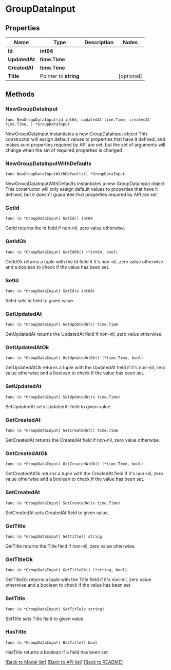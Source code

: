 # GroupDataInput

## Properties

Name | Type | Description | Notes
------------ | ------------- | ------------- | -------------
**Id** | **int64** |  | 
**UpdatedAt** | **time.Time** |  | 
**CreatedAt** | **time.Time** |  | 
**Title** | Pointer to **string** |  | [optional] 

## Methods

### NewGroupDataInput

`func NewGroupDataInput(id int64, updatedAt time.Time, createdAt time.Time, ) *GroupDataInput`

NewGroupDataInput instantiates a new GroupDataInput object
This constructor will assign default values to properties that have it defined,
and makes sure properties required by API are set, but the set of arguments
will change when the set of required properties is changed

### NewGroupDataInputWithDefaults

`func NewGroupDataInputWithDefaults() *GroupDataInput`

NewGroupDataInputWithDefaults instantiates a new GroupDataInput object
This constructor will only assign default values to properties that have it defined,
but it doesn't guarantee that properties required by API are set

### GetId

`func (o *GroupDataInput) GetId() int64`

GetId returns the Id field if non-nil, zero value otherwise.

### GetIdOk

`func (o *GroupDataInput) GetIdOk() (*int64, bool)`

GetIdOk returns a tuple with the Id field if it's non-nil, zero value otherwise
and a boolean to check if the value has been set.

### SetId

`func (o *GroupDataInput) SetId(v int64)`

SetId sets Id field to given value.


### GetUpdatedAt

`func (o *GroupDataInput) GetUpdatedAt() time.Time`

GetUpdatedAt returns the UpdatedAt field if non-nil, zero value otherwise.

### GetUpdatedAtOk

`func (o *GroupDataInput) GetUpdatedAtOk() (*time.Time, bool)`

GetUpdatedAtOk returns a tuple with the UpdatedAt field if it's non-nil, zero value otherwise
and a boolean to check if the value has been set.

### SetUpdatedAt

`func (o *GroupDataInput) SetUpdatedAt(v time.Time)`

SetUpdatedAt sets UpdatedAt field to given value.


### GetCreatedAt

`func (o *GroupDataInput) GetCreatedAt() time.Time`

GetCreatedAt returns the CreatedAt field if non-nil, zero value otherwise.

### GetCreatedAtOk

`func (o *GroupDataInput) GetCreatedAtOk() (*time.Time, bool)`

GetCreatedAtOk returns a tuple with the CreatedAt field if it's non-nil, zero value otherwise
and a boolean to check if the value has been set.

### SetCreatedAt

`func (o *GroupDataInput) SetCreatedAt(v time.Time)`

SetCreatedAt sets CreatedAt field to given value.


### GetTitle

`func (o *GroupDataInput) GetTitle() string`

GetTitle returns the Title field if non-nil, zero value otherwise.

### GetTitleOk

`func (o *GroupDataInput) GetTitleOk() (*string, bool)`

GetTitleOk returns a tuple with the Title field if it's non-nil, zero value otherwise
and a boolean to check if the value has been set.

### SetTitle

`func (o *GroupDataInput) SetTitle(v string)`

SetTitle sets Title field to given value.

### HasTitle

`func (o *GroupDataInput) HasTitle() bool`

HasTitle returns a boolean if a field has been set.


[[Back to Model list]](../README.md#documentation-for-models) [[Back to API list]](../README.md#documentation-for-api-endpoints) [[Back to README]](../README.md)


